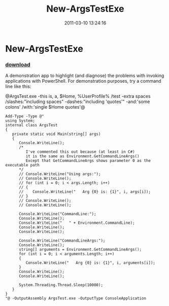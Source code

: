 ﻿---
pid:            2555
poster:         Joel Bennett
title:          New-ArgsTestExe
date:           2011-03-10 13:24:16
format:         posh
parent:         0
parent:         0

---

# New-ArgsTestExe

### [download](2555.ps1)

A demonstration app to highlight (and diagnose) the problems with invoking applications with PowerShell. For demonstration purposes, try a command line like this:

@ArgsTest.exe -this is, a, $Home, %UserProfile%   /test  -extra spaces /slashes:"including spaces" -dashes:"including 'quotes'" -and:'some colons' /with:'single $Home quotes'@

```posh
Add-Type -Type @"
using System;
internal class ArgsTest 
{
   private static void Main(string[] args)
   {
      Console.WriteLine();
      /* 
         I've commented this out because (at least in C#)
         it is the same as Environment.GetCommandLineArgs() 
         Except that GetCommandLineArgs shows parameter 0 as the executable path
      */
      // Console.WriteLine("Using args:");
      // Console.WriteLine();
      // for (int i = 0; i < args.Length; i++)
      // {
      //    Console.WriteLine("   Arg {0} is: {1}", i, args[i]);
      // }
      // Console.WriteLine();
      // Console.WriteLine();
      
      Console.WriteLine("CommandLine:");
      Console.WriteLine();
      Console.WriteLine("   " + Environment.CommandLine);
      Console.WriteLine();
      Console.WriteLine();
      
      Console.WriteLine("CommandLineArgs:");
      Console.WriteLine();
      string[] arguments = Environment.GetCommandLineArgs();
      for (int i = 0; i < arguments.Length; i++)
      {
         Console.WriteLine("   Arg {0} is: {1}", i, arguments[i]);
      }
      Console.WriteLine();
      Console.WriteLine();
      
      System.Threading.Thread.Sleep(10000);
   }
}
"@ -OutputAssembly ArgsTest.exe -OutputType ConsoleApplication
```
